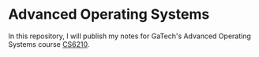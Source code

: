 # Advanced Operating Systems
In this repository, I will publish my notes for GaTech's Advanced Operating Systems course [CS6210](https://www.omscs.gatech.edu/cs-6210-advanced-operating-systems).
